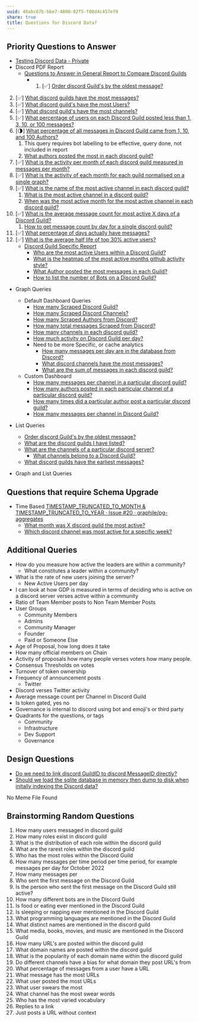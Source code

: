 ```yaml
---
uuid: 46abc67b-bbe7-4800-82f5-f08d4c457ef0
share: true
title: Questions for Discord Data?
---
```

## Priority Questions to Answer

* [Testing Discord Data - Private](/undefined)
* Discord PDF Report
	* [Questions to Answer in General Report to Compare Discord Guilds](/0c4bbdac-febf-4e8e-861f-c36ef88a71c9)
		* 1. [✅] [Order discord Guild's by the oldest message?](/f87ebf9c-0d6e-4224-9418-badaa496ce2f)
2. [✅] [What discord guilds have the most messages?](/2e369507-1f65-4c97-9a37-375f2b5d27fb)
3. [✅] [What discord guild's have the most Users?](/a1f0f53d-327b-4999-9d06-81d2c14a5eb5)
4. [✅] [What discord guild's have the most channels?](/undefined)
5. [✅] [What percentage of users on each Discord Guild posted less than 1, 3, 10, or 100 messages?](/fb38895a-faca-42e7-8e40-416fe115a9ee)
6. [🌗] [What percentage of all messages in Discord Guild came from 1, 10, and 100 Authors?](/ae8cb99d-65d5-404f-9d83-4572cca17719)
	1. This query requires bot labelling to be effective, query done, not included in report
	2. [What authors posted the most in each discord guild?](/34592fa9-bd8d-4237-bdff-36cb58fdc21e)
8. [✅] [What is the activity per month of each discord guild measured in messages per month?](/edb39918-b02f-4ee7-b2b2-d902c8370412)
9. [✅] [What is the activity of each month for each guild normalised on a single graph?](/8b9a34f5-a141-47be-ab51-091a0e05339b)
10. [✅] [What is the name of the most active channel in each discord guild?](/27802970-c6dc-462e-8210-216bb1eb6a36)
	1. [What is the most active channel in a discord guild?](/45f50e6a-fb81-4f7c-87b6-70785da72633)
	2. [When was the most active month for the most active channel in each discord guild?](/30d09691-d6bc-462d-b9ae-8534e88e4cf1)
11. [✅] [What is the average message count for most active X days of a Discord Guild?](/9a9414ed-c3bd-433e-bb5b-4732aff405a0)
	1. [How to get message count by day for a single discord guild?](/fe3d485e-3f96-4cbd-8a63-2feda6021e8e)
12. [✅] [What percentage of days actually have messages?](/3fb84a3c-742b-423a-a881-d5b46fd82a28)
13. [✅] [What is the average half life of top 30% active users?](/4f6a01a0-6799-43a6-b36a-38edd59d36fc)
	* [Discord Guild Specific Report](/undefined)
		* [Who are the most active Users within a Discord Guild?](/undefined)
		* [What is the heatmap of the most active months github activity style?](/undefined)
		* [What Author posted the most messages in each Guild?](/undefined)
		* [How to list the number of Bots on a Discord Guild?](/undefined)
* Graph Queries


	* Default Dashboard Queries
		* [How many Scraped Discord Guild?](/undefined)
		* [How many Scraped Discord Channels?](/undefined)
		* [How many Scraped Authors from Discord?](/undefined)
		* [How many total messages Scraped from Discord?](/undefined)
		* [How many channels in each discord guild?](/undefined)
		* [How much activity on Discord Guild per day?](/undefined)
		* Need to be more Specific, or cache analytics
			* [How many messages per day are in the database from Discord?](/undefined)
			*  [What discord channels have the most messages?](/undefined)
			* [What are the sum of messages in each discord guild?](/undefined)
	* Custom Dashboard
		* [How many messages per channel in a particular discord guild?](/undefined)
		* [How many authors posted in each particular channel of a particular discord guild?](/undefined)
		* [How many times did a particular author post a particular discord guild?](/undefined)
		* [How many messages per channel in Discord Guild?](/undefined)
* List Queries
	* [Order discord Guild's by the oldest message?](/f87ebf9c-0d6e-4224-9418-badaa496ce2f)
	* [What are the discord guilds I have listed?](/undefined)
	* [What are the channels of a particular discord server?](/undefined)
		* [What channels belong to a Discord Guild?](/undefined)
	* [What discord guilds have the earliest messages?](/undefined)
* Graph and List Queries

## Questions that require Schema Upgrade

* Time Based [TIMESTAMP\_TRUNCATED\_TO\_MONTH & TIMESTAMP\_TRUNCATED\_TO\_YEAR · Issue #20 · graphile/pg-aggregates](https://github.com/graphile/pg-aggregates/issues/20)
	* [What month was X discord guild the most active?](/undefined)
	* [Which discord channel was most active for a specific week?](/undefined)

## Additional Queries

* How do you measure how active the leaders are within a community?
	* What constitutes a leader within a community?
* What is the rate of new users joining the server?
	* New Active Users per day
* I can look at how GDP is measured in terms of deciding who is active on a discord server verses active within a community
* Ratio of Team Member posts to Non Team Member Posts
* User Groups
	* Community Members
	* Admins
	* Community Manager
	* Founder
	* Paid or Someone Else
* Age of Proposal, how long does it take
* How many official members on Chain
* Activity of proposals how many people verses voters how many people.
* Consensus Thresholds on votes
* Turnover of token ownership
* Frequency of announcement posts
	* Twitter
* Discord verses Twitter activity
* Average message count per Channel in Discord Guild
* Is token gated, yes no
* Governance is internal to discord using bot and emoji's or third party
* Quadrants for the questions, or tags
	* Community
	* Infrastructure
	* Dev Support
	* Governance

## Design Questions

* [Do we need to link discord GuildID to discord MessageID directly?](/undefined)
* [Should we load the sqlite database in memory then dump to disk when initally indexing the Discord data?](/undefined)


No Meme File Found

## Brainstorming Random Questions

1. How many users messaged in discord guild
2. How many roles exist in discord guild
3. What is the distribution of each role within the discord guild
4. What are the rarest roles within the discord guild
5. Who has the most roles within the Discord Guild
6. How many messages per time period per time period, for example messages per day for October 2022
7. How many messages per
8. Who sent the first message on the Discord Guild
9. Is the person who sent the first message on the Discord Guild still active?
10. How many different bots are in the Discord Guild
11. Is food or eating ever mentioned in the Discord Guild
12. Is sleeping or napping ever mentioned in the Discord Guild
13. What programming languages are mentioned in the Discord Guild
14. What distinct names are mentioned in the discord guild
15. What media, books, movies, and music are mentioned in the Discord Guild
16. How many URL's are posted within the discord guild
17. What domain names are posted within the discord guild
18. What is the popularity of each domain name within the discord guild
19. Do different channels have a bias for what domain they post URL's from
20. What percentage of messages from a user have a URL
21. What message has the most URLs
22. What user posted the most URLs
23. What user swears the most
24. What channel has the most swear words
25. Who has the most varied vocabulary
26. Replies to a link
27. Just posts a URL without context
